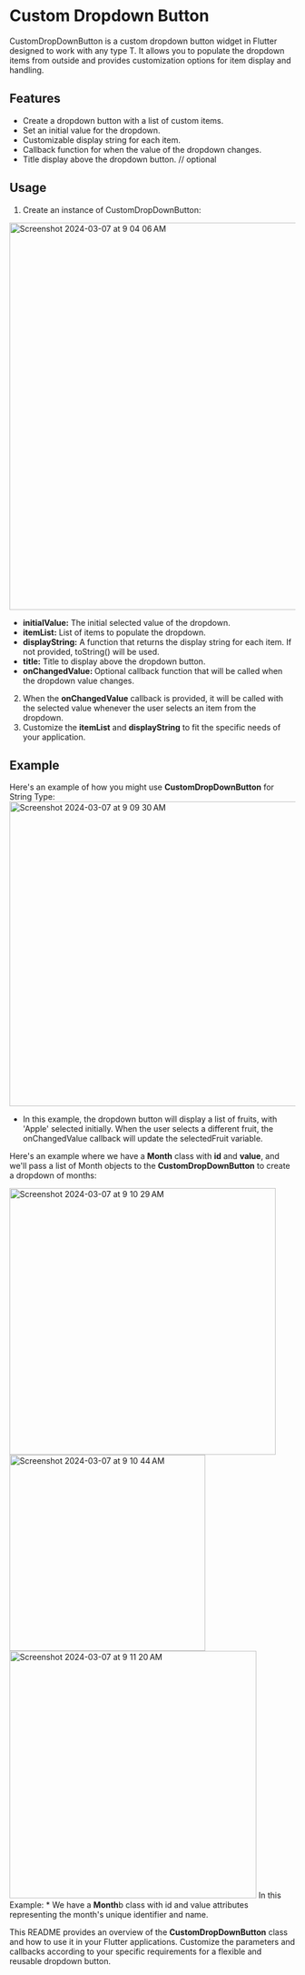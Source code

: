 # Custom Dropdown Button

CustomDropDownButton is a custom dropdown button widget in Flutter designed to work with any type T. It allows you to populate the dropdown items from outside and provides customization options for item display and handling.

## Features

* Create a dropdown button with a list of custom items.
* Set an initial value for the dropdown.
* Customizable display string for each item.
* Callback function for when the value of the dropdown changes.
* Title display above the dropdown button. // optional 

## Usage
1. Create an instance of CustomDropDownButton:
   
<img width="681" alt="Screenshot 2024-03-07 at 9 04 06 AM" src="https://github.com/KaushalGautam080/CustomDropdown_Button/assets/101984287/097383c4-3943-4144-9b79-a0e9c7e63bfc">

* <b>initialValue:</b> The initial selected value of the dropdown.
* <b>itemList:</b> List of items to populate the dropdown.
* <b>displayString:</b> A function that returns the display string for each item. If not provided, toString() will be used.
* <b>title:</b> Title to display above the dropdown button.
* <b>onChangedValue: </b>Optional callback function that will be called when the dropdown value changes.

2. When the <b>onChangedValue</b> callback is provided, it will be called with the selected value whenever the user selects an item from the dropdown.
3. Customize the <b>itemList</b> and <b>displayString</b> to fit the specific needs of your application.

## Example
  Here's an example of how you might use <b>CustomDropDownButton</b> for String Type:
<img width="536" alt="Screenshot 2024-03-07 at 9 09 30 AM" src="https://github.com/KaushalGautam080/CustomDropdown_Button/assets/101984287/6dfdf22b-5567-4261-bf9c-6b062cb21ee8">
* In this example, the dropdown button will display a list of fruits, with 'Apple' selected initially. When the user selects a different fruit, the onChangedValue callback will update the selectedFruit variable.
  
 Here's an example where we have a <b>Month</b> class with <b>id</b> and <b>value</b>, and we'll pass a list of Month objects to the <b>CustomDropDownButton</b> to create a dropdown of months:

<img width="469" alt="Screenshot 2024-03-07 at 9 10 29 AM" src="https://github.com/KaushalGautam080/CustomDropdown_Button/assets/101984287/582f511b-a078-4394-b0b7-bfd198689c38">
<img width="345" alt="Screenshot 2024-03-07 at 9 10 44 AM" src="https://github.com/KaushalGautam080/CustomDropdown_Button/assets/101984287/b3fad61a-379f-4e16-8030-700e51e61619">
<img width="435" alt="Screenshot 2024-03-07 at 9 11 20 AM" src="https://github.com/KaushalGautam080/CustomDropdown_Button/assets/101984287/2fe9cd5d-4230-41cc-96ac-4079a58f740b">
 In this Example:
 * We have a <b>Month</b>b class with id and value attributes representing the month's unique identifier and name.

 This README provides an overview of the <b>CustomDropDownButton</b> class and how to use it in your Flutter applications. Customize the parameters and callbacks according to your specific requirements for a flexible and reusable dropdown button.



